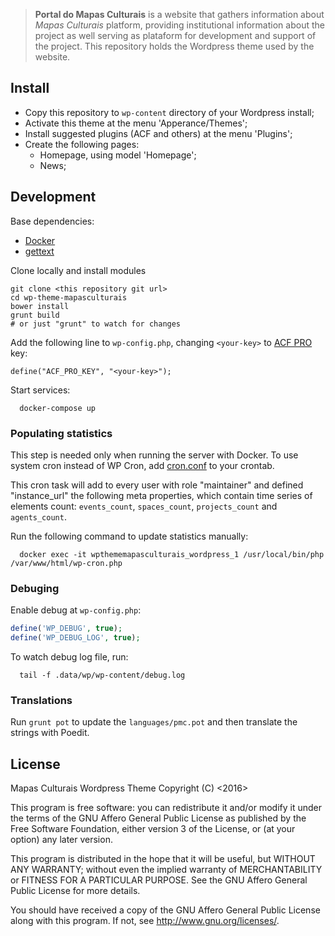 > **Portal do Mapas Culturais** is a website that gathers information about *Mapas Culturais* platform, providing institutional information about the project as well serving as plataform for development and support of the project. This repository holds the Wordpress theme used by the website.

## Install

* Copy this repository to `wp-content` directory of your Wordpress install;
* Activate this theme at the menu 'Apperance/Themes';
* Install suggested plugins (ACF and others) at the menu 'Plugins';
* Create the following pages:
  * Homepage, using model 'Homepage';
  * News;

## Development

Base dependencies:

* [Docker](https://www.docker.com/)
* [gettext](https://www.gnu.org/software/gettext/)


Clone locally and install modules

```
git clone <this repository git url>
cd wp-theme-mapasculturais
bower install
grunt build
# or just "grunt" to watch for changes
```

Add the following line to `wp-config.php`, changing `<your-key>` to [ACF PRO](https://www.advancedcustomfields.com/pro/) key:

    define("ACF_PRO_KEY", "<your-key>");

Start services:

```shell
  docker-compose up
```

### Populating statistics

This step is needed only when running the server with Docker. To use system cron instead of WP Cron, add [cron.conf](cron.conf) to your crontab.


This cron task will add to every user with role "maintainer" and defined "instance_url" the following meta properties, which contain time series of elements count: `events_count`, `spaces_count`, `projects_count` and `agents_count`.

Run the following command to update statistics manually:

```
  docker exec -it wpthememapasculturais_wordpress_1 /usr/local/bin/php /var/www/html/wp-cron.php
```

### Debuging

Enable debug at `wp-config.php`:

```php
define('WP_DEBUG', true);
define('WP_DEBUG_LOG', true);
```

To watch debug log file, run:

```shell
  tail -f .data/wp/wp-content/debug.log
```

### Translations

Run `grunt pot` to update the `languages/pmc.pot` and then translate the strings with Poedit. 

## License

Mapas Culturais Wordpress Theme
Copyright (C) <2016> <Instituto TIM>

This program is free software: you can redistribute it and/or modify
it under the terms of the GNU Affero General Public License as
published by the Free Software Foundation, either version 3 of the
License, or (at your option) any later version.

This program is distributed in the hope that it will be useful,
but WITHOUT ANY WARRANTY; without even the implied warranty of
MERCHANTABILITY or FITNESS FOR A PARTICULAR PURPOSE.  See the
GNU Affero General Public License for more details.

You should have received a copy of the GNU Affero General Public License
along with this program.  If not, see <http://www.gnu.org/licenses/>.
